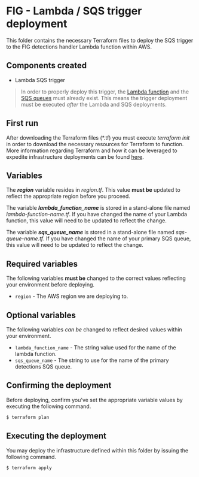 # FIG - Lambda / SQS trigger deployment
This folder contains the necessary Terraform files to deploy the SQS trigger to the FIG detections handler Lambda function within AWS. 

## Components created
+ Lambda SQS trigger

> In order to properly deploy this trigger, the [Lambda function](terraform/lambda) and the [SQS queues](terraform/sqs) must already exist. This means
the trigger deployment must be executed _after_ the Lambda and SQS deployments.

## First run
After downloading the Terraform files (*.tf) you must execute _terraform init_ in order to download the necessary resources for Terraform to function. More information regarding Terraform and how it can be leveraged to expedite infrastructure deployments can be found [here](https://learn.hashicorp.com/tutorials/terraform/aws-build?in=terraform/aws-get-started).

## Variables
The __*region*__ variable resides in _region.tf_. This value __must be__ updated to reflect the appropriate region before you proceed.

The variable __*lambda_function_name*__ is stored in a stand-alone file named _lambda-function-name.tf_. If you have changed the name of your Lambda function, this value will need to be updated to reflect the change. 

The variable __*sqs_queue_name*__ is stored in a stand-alone file named _sqs-queue-name.tf_. If you have changed the name of your primary SQS queue, this value will need to be updated to reflect the change. 

## Required variables
The following variables __must be__ changed to the correct values reflecting your environment before deploying.
+ `region` - The AWS region we are deploying to.

## Optional variables
The following variables _can be_ changed to reflect desired values within your environment.
+ `lambda_function_name` - The string value used for the name of the lambda function.
+ `sqs_queue_name` - The string to use for the name of the primary detections SQS queue.

## Confirming the deployment
Before deploying, confirm you've set the appropriate variable values by executing the following command.
```bash
$ terraform plan
```

## Executing the deployment
You may deploy the infrastructure defined within this folder by issuing the following command.
```bash
$ terraform apply
```
